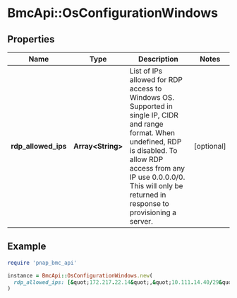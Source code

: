 # BmcApi::OsConfigurationWindows

## Properties

| Name | Type | Description | Notes |
| ---- | ---- | ----------- | ----- |
| **rdp_allowed_ips** | **Array&lt;String&gt;** | List of IPs allowed for RDP access to Windows OS. Supported in single IP, CIDR and range format. When undefined, RDP is disabled. To allow RDP access from any IP use 0.0.0.0/0. This will only be returned in response to provisioning a server. | [optional] |

## Example

```ruby
require 'pnap_bmc_api'

instance = BmcApi::OsConfigurationWindows.new(
  rdp_allowed_ips: [&quot;172.217.22.14&quot;,&quot;10.111.14.40/29&quot;,&quot;10.111.14.66 - 10.111.14.71&quot;]
)
```

